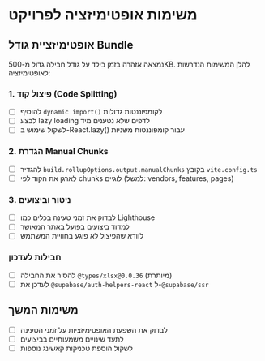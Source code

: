 # משימות אופטימיזציה לפרויקט

## אופטימיזציית גודל Bundle

נמצאה אזהרה בזמן בילד על גודל חבילה גדול מ-500KB. להלן המשימות הנדרשות לאופטימיזציה:

### 1. פיצול קוד (Code Splitting)
- [ ] להוסיף `dynamic import()` לקומפוננטות גדולות
- [ ] לבצע lazy loading לדפים שלא נטענים מיד
- [ ] לשקול שימוש ב-React.lazy() עבור קומפוננטות משניות

### 2. הגדרת Manual Chunks
- [ ] להגדיר `build.rollupOptions.output.manualChunks` בקובץ `vite.config.ts`
- [ ] לארגן את הקוד לפי chunks לוגיים (למשל: vendors, features, pages)

### 3. ניטור וביצועים
- [ ] לבדוק את זמני טעינה בכלים כמו Lighthouse
- [ ] למדוד ביצועים בפועל באתר המאושר
- [ ] לוודא שהפיצול לא פוגע בחוויית המשתמש

### חבילות לעדכון
- [ ] להסיר את החבילה `@types/xlsx@0.0.36` (מיותרת)
- [ ] לעדכן את `@supabase/auth-helpers-react` ל-`@supabase/ssr`

## משימות המשך
- [ ] לבדוק את השפעת האופטימיזציות על זמני הטעינה
- [ ] לתעד שינויים משמעותיים בביצועים
- [ ] לשקול הוספת טכניקות קאשינג נוספות 
